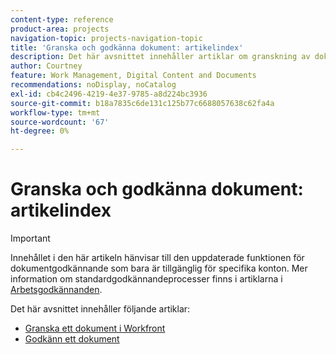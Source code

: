 ```yaml
---
content-type: reference
product-area: projects
navigation-topic: projects-navigation-topic
title: 'Granska och godkänna dokument: artikelindex'
description: Det här avsnittet innehåller artiklar om granskning av dokument i Adobe Workfront.
author: Courtney
feature: Work Management, Digital Content and Documents
recommendations: noDisplay, noCatalog
exl-id: cb4c2496-4219-4e37-9785-a8d224bc3936
source-git-commit: b18a7835c6de131c125b77c6688057638c62fa4a
workflow-type: tm+mt
source-wordcount: '67'
ht-degree: 0%

---
```


# Granska och godkänna dokument: artikelindex

>[!IMPORTANT]
>
>Innehållet i den här artikeln hänvisar till den uppdaterade funktionen för dokumentgodkännande som bara är tillgänglig för specifika konton. Mer information om standardgodkännandeprocesser finns i artiklarna i [Arbetsgodkännanden](/help/quicksilver/review-and-approve-work/manage-approvals/manage-approvals.md).

Det här avsnittet innehåller följande artiklar:

* [Granska ett dokument i Workfront](/help/quicksilver/review-and-approve-work/document-reviews-and-approvals/review-and-approve-documents/review-a-document.md)
* [Godkänn ett dokument](/help/quicksilver/review-and-approve-work/document-reviews-and-approvals/review-and-approve-documents/approve-a-document.md)
